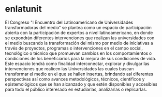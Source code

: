 # enlatunit
El Congreso "I Encuentro del Latinoamericano de Universidades transformadoras del medio" se plantea como un espacio de participación abierta con la participación de expertos a nivel latinoamericano, en donde se expondrán diferentes intervenciones que realizan las universidades con el medio buscando la transformación del mismo por medio de iniciativas a través de proyectos, programas o intervenciones en el campo social, tecnológico o técnico que promuevan cambios en los comportamientos o condiciones de los beneficiarios para la mejora de sus condiciones de vida.   Este espacio tendrá como finalidad interconectar, explorar y divulgar las intervenciones que realicen las Universidades las cuales buscan transformar el medio en el que se hallen insertas, brindando así diferentes perspectivas así como avances metodológicos, técnicos, científicos y epistemológicos que se han alcanzado y que estén disponibles y accesibles para todo el público interesado en estudiarlas, analizarlas o replicarlas.  

